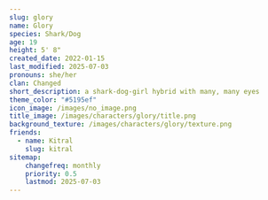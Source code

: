 ```yaml
---
slug: glory
name: Glory
species: Shark/Dog
age: 19
height: 5' 8"
created_date: 2022-01-15
last_modified: 2025-07-03
pronouns: she/her
clan: Changed
short_description: a shark-dog-girl hybrid with many, many eyes
theme_color: "#5195ef"
icon_image: /images/no_image.png
title_image: /images/characters/glory/title.png
background_texture: /images/characters/glory/texture.png
friends:
  - name: Kitral
    slug: kitral
sitemap:
    changefreq: monthly
    priority: 0.5
    lastmod: 2025-07-03
---
```

